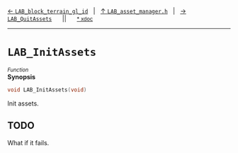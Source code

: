 [&#8592; `LAB_block_terrain_gl_id`](LAB_asset_manager.h--lab_block_terrain_gl_id.md)&nbsp;&nbsp;&nbsp;|&nbsp;&nbsp;&nbsp;[&#8593; `LAB_asset_manager.h`](LAB_asset_manager.h.md)&nbsp;&nbsp;&nbsp;|&nbsp;&nbsp;&nbsp;[&#8594; `LAB_QuitAssets`](LAB_asset_manager.h--lab_quitassets.md)&nbsp;&nbsp;&nbsp;&nbsp;&nbsp;&nbsp;||&nbsp;&nbsp;&nbsp;&nbsp;&nbsp;&nbsp;<small>[\* xdoc](../xdoc/LAB_asset_manager.h.xmd#L22)</small>
***

# `LAB_InitAssets`
<small>*Function*</small>  
**Synopsis**

```cpp
void LAB_InitAssets(void)
```

Init assets.

## TODO

What if it fails.


